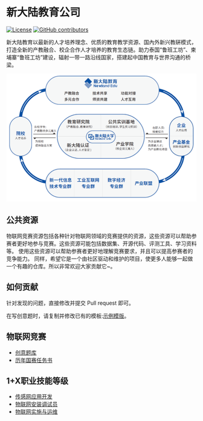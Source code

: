 # 新大陆教育公司
[![License](https://img.shields.io/github/license/wyd1520/NewLand-EDU)](./LICENSE)
[![GitHub contributors](https://img.shields.io/github/contributors/wyd1520/NewLand-EDU)](https://github.com/wyd1520/NewLand-EDU/graphs/contributors)

新大陆教育以最新的人才培养理念、优质的教育教学资源、国內外新兴教硏模式，打造全新的产教融合、校企合作人才培养的教育生态链。助力泰国“鲁班工坊”、柬埔寨“鲁班工坊”建设，辐射一带一路沿线国家，搭建起中国教育与世界沟通的桥梁。

![教育生态圈](./EDU_ECO.png)

## 公共资源

物联网竞赛资源包括各种针对物联网领域的竞赛提供的资源，这些资源可以帮助参赛者更好地参与竞赛。这些资源可能包括数据集、开源代码、评测工具、学习资料等。
使用这些资源可以帮助参赛者更好地理解竞赛要求，并且可以提高参赛者的竞争能力。
同样，希望它是一个由社区驱动和维护的项目，使更多人能够一起做一个有趣的仓库。所以非常欢迎大家贡献它~。

## 如何贡献

针对发现的问题，直接修改并提交 Pull request 即可。

在写创意题时，请复制并修改已有的模板:[示例模版](./物联网竞赛/创意题库/创意题示例/示例模板.md)。

## 物联网竞赛

- [创意题库](./物联网竞赛/创意题库)
- [历年国赛任务书](./物联网竞赛/历年国赛任务书)

## 1+X职业技能等级

- [传感网应用开发](./1+X职业技能等级/传感网应用开发/传感网应用开发.md)
- [物联网安装调试员](./1+X职业技能等级/物联网安装调试员/物联网安装调试员.md)
- [物联网实施与运维](./1+X职业技能等级/物联网实施与运维/物联网实施与运维.md)
